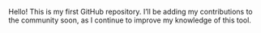 Hello! This is my first GitHub repository. I’ll be adding my contributions to the community soon, as I continue to improve my knowledge of this tool.

